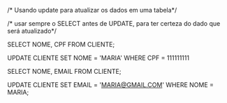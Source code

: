 
/* Usando update para atualizar os dados em uma tabela*/

/* usar sempre o SELECT antes de UPDATE, para ter certeza do dado que será atualizado*/

SELECT NOME, CPF
FROM CLIENTE;

UPDATE CLIENTE
SET NOME = 'MARIA'
WHERE CPF = 111111111

SELECT NOME, EMAIL
FROM CLIENTE;

UPDATE CLIENTE
SET EMAIL = 'MARIA@GMAIL.COM'
WHERE NOME = MARIA;